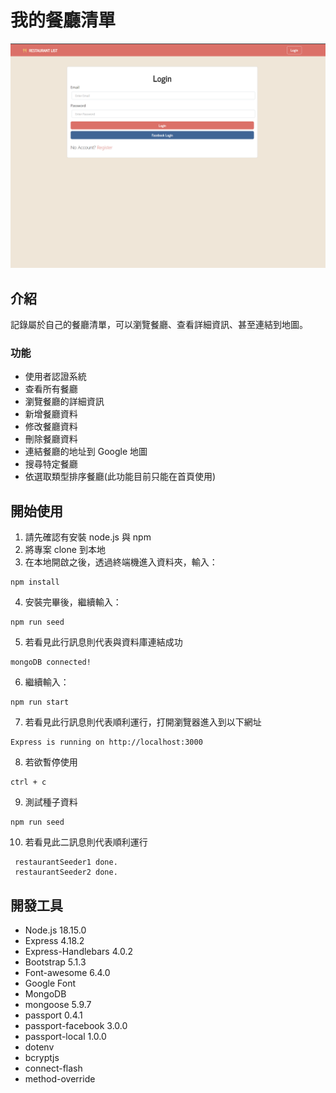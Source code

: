 # 我的餐廳清單
![我的餐廳清單-首頁](/image/restaurantlist_passport.png)
## 介紹

記錄屬於自己的餐廳清單，可以瀏覽餐廳、查看詳細資訊、甚至連結到地圖。
### 功能
* 使用者認證系統
* 查看所有餐廳
* 瀏覽餐廳的詳細資訊
* 新增餐廳資料
* 修改餐廳資料
* 刪除餐廳資料
* 連結餐廳的地址到 Google 地圖
* 搜尋特定餐廳
* 依選取類型排序餐廳(此功能目前只能在首頁使用)
## 開始使用

1. 請先確認有安裝 node.js 與 npm
2. 將專案 clone 到本地
3. 在本地開啟之後，透過終端機進入資料夾，輸入：
  ```
  npm install
  ```
4. 安裝完畢後，繼續輸入：
  ```
  npm run seed
  ```
5. 若看見此行訊息則代表與資料庫連結成功
  ```
  mongoDB connected!
  ```
6. 繼續輸入：
  ```
  npm run start
  ```
7. 若看見此行訊息則代表順利運行，打開瀏覽器進入到以下網址
  ```
  Express is running on http://localhost:3000
  ```
8. 若欲暫停使用
  ```
  ctrl + c
  ```
9. 測試種子資料
  ```
  npm run seed
  ```
10. 若看見此二訊息則代表順利運行
 ```
  restaurantSeeder1 done.
  restaurantSeeder2 done.
  ```
## 開發工具

* Node.js 18.15.0
* Express 4.18.2
* Express-Handlebars 4.0.2
* Bootstrap 5.1.3
* Font-awesome 6.4.0
* Google Font 
* MongoDB
* mongoose 5.9.7
* passport 0.4.1
* passport-facebook 3.0.0
* passport-local 1.0.0
* dotenv
* bcryptjs
* connect-flash
* method-override